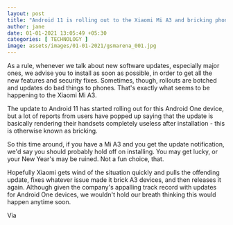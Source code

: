 ```yaml
---
layout: post
title: "Android 11 is rolling out to the Xiaomi Mi A3 and bricking phones left and right"
author: jane 
date: 01-01-2021 13:05:49 +05:30 
categories: [ TECHNOLOGY ] 
image: assets/images/01-01-2021/gsmarena_001.jpg
---
```

As a rule, whenever we talk about new software updates, especially major ones, we advise you to install as soon as possible, in order to get all the new features and security fixes. Sometimes, though, rollouts are botched and updates do bad things to phones. That's exactly what seems to be happening to the Xiaomi Mi A3.

The update to Android 11 has started rolling out for this Android One device, but a lot of reports from users have popped up saying that the update is basically rendering their handsets completely useless after installation - this is otherwise known as bricking.

So this time around, if you have a Mi A3 and you get the update notification, we'd say you should probably hold off on installing. You may get lucky, or your New Year's may be ruined. Not a fun choice, that.

Hopefully Xiaomi gets wind of the situation quickly and pulls the offending update, fixes whatever issue made it brick A3 devices, and then releases it again. Although given the company's appalling track record with updates for Android One devices, we wouldn't hold our breath thinking this would happen anytime soon.

Via